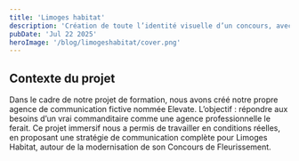 ```yaml
---
title: 'Limoges habitat'
description: 'Création de toute l’identité visuelle d’un concours, avec justification des choix graphiques'
pubDate: 'Jul 22 2025'
heroImage: '/blog/limogeshabitat/cover.png'
---
```


## Contexte du projet

Dans le cadre de notre projet de formation, nous avons créé notre propre agence de communication fictive nommée Elevate. L’objectif : répondre aux besoins d’un vrai commanditaire comme une agence professionnelle le ferait. Ce projet immersif nous a permis de travailler en conditions réelles, en proposant une stratégie de communication complète pour Limoges Habitat, autour de la modernisation de son Concours de Fleurissement.

